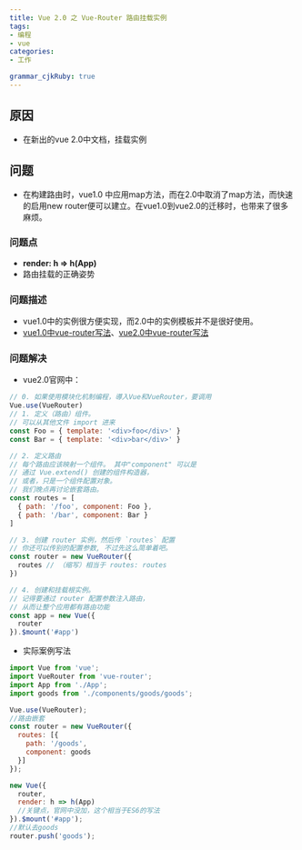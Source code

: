 ```yaml
---
title: Vue 2.0 之 Vue-Router 路由挂载实例
tags: 
- 编程
- vue
categories: 
- 工作

grammar_cjkRuby: true
---
```

## 原因
* 在新出的vue 2.0中文档，挂载实例
<!--more-->
## 问题
* 在构建路由时，vue1.0 中应用map方法，而在2.0中取消了map方法，而快速的启用new router便可以建立。在vue1.0到vue2.0的迁移时，也带来了很多麻烦。
### 问题点

* **render: h => h(App)**
* 路由挂载的正确姿势
### 问题描述
* vue1.0中的实例很方便实现，而2.0中的实例模板并不是很好使用。
* [vue1.0中vue-router写法][1]、[vue2.0中vue-router写法][2]
### 问题解决
* vue2.0官网中：
	

``` javascript
// 0. 如果使用模块化机制编程，導入Vue和VueRouter，要调用 
Vue.use(VueRouter)
// 1. 定义（路由）组件。
// 可以从其他文件 import 进来
const Foo = { template: '<div>foo</div>' }
const Bar = { template: '<div>bar</div>' }

// 2. 定义路由
// 每个路由应该映射一个组件。 其中"component" 可以是
// 通过 Vue.extend() 创建的组件构造器，
// 或者，只是一个组件配置对象。
// 我们晚点再讨论嵌套路由。
const routes = [
  { path: '/foo', component: Foo },
  { path: '/bar', component: Bar }
]

// 3. 创建 router 实例，然后传 `routes` 配置
// 你还可以传别的配置参数, 不过先这么简单着吧。
const router = new VueRouter({
  routes // （缩写）相当于 routes: routes
})

// 4. 创建和挂载根实例。
// 记得要通过 router 配置参数注入路由，
// 从而让整个应用都有路由功能
const app = new Vue({
  router
}).$mount('#app')

```
* 实际案例写法

``` javascript
import Vue from 'vue';
import VueRouter from 'vue-router';
import App from './App';
import goods from './components/goods/goods';

Vue.use(VueRouter);
//路由嵌套
const router = new VueRouter({
  routes: [{
    path: '/goods',
    component: goods
  }]
});

new Vue({
  router,
  render: h => h(App)
  //关键点，官网中没加，这个相当于ES6的写法
}).$mount('#app');
//默认去goods
router.push('goods');
```




  


  [1]: https://github.com/vuejs/vue-router/blob/1.0/docs/en/basic.md
  [2]: http://router.vuejs.org/zh-cn/essentials/getting-started.html